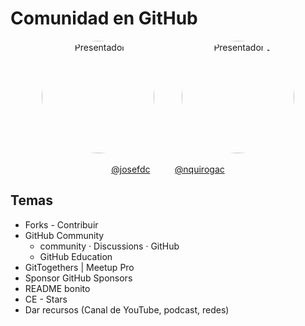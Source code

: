 # Comunidad en GitHub

<p align="center">
  <img src="https://avatars.githubusercontent.com/u/77589315?v=4" alt="Presentador 1" width="180" height="180" style="border-radius:50%; margin-right: 20px;">
  <img src="https://avatars.githubusercontent.com/u/69173681?v=4" alt="Presentador 2" width="180" height="180" style="border-radius:50%; margin-left: 20px;">
</p>

<p align="center">
  <a href="https://github.com/josefdc">@josefdc</a> &nbsp;&nbsp;&nbsp;&nbsp;&nbsp;&nbsp;&nbsp;&nbsp; <a href="https://github.com/nquirogac">@nquirogac</a>
</p>

## Temas

- Forks - Contribuir
- GitHub Community
  - community · Discussions · GitHub
  - GitHub Education
- GitTogethers | Meetup Pro
- Sponsor GitHub Sponsors
- README bonito
- CE - Stars
- Dar recursos (Canal de YouTube, podcast, redes)
